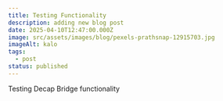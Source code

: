 ```yaml
---
title: Testing Functionality
description: adding new blog post
date: 2025-04-10T12:47:00.000Z
image: src/assets/images/blog/pexels-prathsnap-12915703.jpg
imageAlt: kalo
tags:
  - post
status: published
---
```

Testing Decap Bridge functionality
